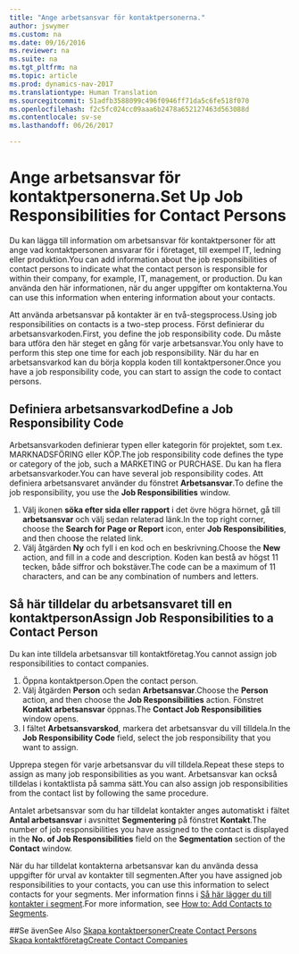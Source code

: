 ```yaml
---
title: "Ange arbetsansvar för kontaktpersonerna."
author: jswymer
ms.custom: na
ms.date: 09/16/2016
ms.reviewer: na
ms.suite: na
ms.tgt_pltfrm: na
ms.topic: article
ms.prod: dynamics-nav-2017
ms.translationtype: Human Translation
ms.sourcegitcommit: 51adfb3588099c496f0946ff71da5c6fe518f070
ms.openlocfilehash: f2c5fc024cc09aaa6b2478a652127463d563088d
ms.contentlocale: sv-se
ms.lasthandoff: 06/26/2017

---
```

# <a name="set-up-job-responsibilities-for-contact-persons"></a><span data-ttu-id="2ec21-102">Ange arbetsansvar för kontaktpersonerna.</span><span class="sxs-lookup"><span data-stu-id="2ec21-102">Set Up Job Responsibilities for Contact Persons</span></span>
<span data-ttu-id="2ec21-103">Du kan lägga till information om arbetsansvar för kontaktpersoner för att ange vad kontaktpersonen ansvarar för i företaget, till exempel IT, ledning eller produktion.</span><span class="sxs-lookup"><span data-stu-id="2ec21-103">You can add information about the job responsibilities of contact persons to indicate what the contact person is responsible for within their company, for example, IT, management, or production.</span></span> <span data-ttu-id="2ec21-104">Du kan använda den här informationen, när du anger uppgifter om kontakterna.</span><span class="sxs-lookup"><span data-stu-id="2ec21-104">You can use this information when entering information about your contacts.</span></span>

<span data-ttu-id="2ec21-105">Att använda arbetsansvar på kontakter är en två-stegsprocess.</span><span class="sxs-lookup"><span data-stu-id="2ec21-105">Using job responsibilities on contacts is a two-step process.</span></span> <span data-ttu-id="2ec21-106">Först definierar du arbetsansvarkoden.</span><span class="sxs-lookup"><span data-stu-id="2ec21-106">First, you define the job responsibility code.</span></span> <span data-ttu-id="2ec21-107">Du måste bara utföra den här steget en gång för varje arbetsansvar.</span><span class="sxs-lookup"><span data-stu-id="2ec21-107">You only have to perform this step one time for each job responsibility.</span></span> <span data-ttu-id="2ec21-108">När du har en arbetsansvarkod kan du börja koppla koden till kontaktpersoner.</span><span class="sxs-lookup"><span data-stu-id="2ec21-108">Once you have a job responsibility code, you can start to assign the code to contact persons.</span></span>

## <a name="define-a-job-responsibility-code"></a><span data-ttu-id="2ec21-109">Definiera arbetsansvarkod</span><span class="sxs-lookup"><span data-stu-id="2ec21-109">Define a Job Responsibility Code</span></span>
<span data-ttu-id="2ec21-110">Arbetsansvarkoden definierar typen eller kategorin för projektet, som t.ex. MARKNADSFÖRING eller KÖP.</span><span class="sxs-lookup"><span data-stu-id="2ec21-110">The job responsibility code defines the type or category of the job, such a MARKETING or PURCHASE.</span></span> <span data-ttu-id="2ec21-111">Du kan ha flera arbetsansvarkoder.</span><span class="sxs-lookup"><span data-stu-id="2ec21-111">You can have several job responsibility codes.</span></span> <span data-ttu-id="2ec21-112">Att definiera arbetsansvaret använder du fönstret **Arbetsansvar**.</span><span class="sxs-lookup"><span data-stu-id="2ec21-112">To define the job responsibility, you use the **Job Responsibilities** window.</span></span>

1. <span data-ttu-id="2ec21-113">Välj ikonen **söka efter sida eller rapport** i det övre högra hörnet, gå till **arbetsansvar** och välj sedan relaterad länk.</span><span class="sxs-lookup"><span data-stu-id="2ec21-113">In the top right corner, choose the **Search for Page or Report** icon, enter **Job Responsibilities**, and then choose the related link.</span></span>
2. <span data-ttu-id="2ec21-114">Välj åtgärden **Ny** och fyll i en kod och en beskrivning.</span><span class="sxs-lookup"><span data-stu-id="2ec21-114">Choose the **New** action, and fill in a code and description.</span></span> <span data-ttu-id="2ec21-115">Koden kan bestå av högst 11 tecken, både siffror och bokstäver.</span><span class="sxs-lookup"><span data-stu-id="2ec21-115">The code can be a maximum of 11 characters, and can be any combination of numbers and letters.</span></span>

## <a name="assign-job-responsibilities-to-a-contact-person"></a><span data-ttu-id="2ec21-116">Så här tilldelar du arbetsansvaret till en kontaktperson</span><span class="sxs-lookup"><span data-stu-id="2ec21-116">Assign Job Responsibilities to a Contact Person</span></span>
<span data-ttu-id="2ec21-117">Du kan inte tilldela arbetsansvar till kontaktföretag.</span><span class="sxs-lookup"><span data-stu-id="2ec21-117">You cannot assign job responsibilities to contact companies.</span></span>

1. <span data-ttu-id="2ec21-118">Öppna kontaktperson.</span><span class="sxs-lookup"><span data-stu-id="2ec21-118">Open the contact person.</span></span>
2. <span data-ttu-id="2ec21-119">Välj åtgärden **Person** och sedan **Arbetsansvar**.</span><span class="sxs-lookup"><span data-stu-id="2ec21-119">Choose the **Person** action, and then choose the **Job Responsibilities** action.</span></span> <span data-ttu-id="2ec21-120">Fönstret **Kontakt arbetsansvar** öppnas.</span><span class="sxs-lookup"><span data-stu-id="2ec21-120">The **Contact Job Responsibilities** window opens.</span></span>
3. <span data-ttu-id="2ec21-121">I fältet **Arbetsansvarskod**, markera det arbetsansvar du vill tilldela.</span><span class="sxs-lookup"><span data-stu-id="2ec21-121">In the **Job Responsibility Code** field, select the job responsibility that you want to assign.</span></span>

<span data-ttu-id="2ec21-122">Upprepa stegen för varje arbetsansvar du vill tilldela.</span><span class="sxs-lookup"><span data-stu-id="2ec21-122">Repeat these steps to assign as many job responsibilities as you want.</span></span> <span data-ttu-id="2ec21-123">Arbetsansvar kan också tilldelas i kontaktlista på samma sätt.</span><span class="sxs-lookup"><span data-stu-id="2ec21-123">You can also assign job responsibilities from the contact list by following the same procedure.</span></span>

<span data-ttu-id="2ec21-124">Antalet arbetsansvar som du har tilldelat kontakter anges automatiskt i fältet **Antal arbetsansvar** i avsnittet **Segmentering** på fönstret **Kontakt**.</span><span class="sxs-lookup"><span data-stu-id="2ec21-124">The number of job responsibilities you have assigned to the contact is displayed in the **No. of Job Responsibilities** field on the **Segmentation** section of the **Contact** window.</span></span>

<span data-ttu-id="2ec21-125">När du har tilldelat kontakterna arbetsansvar kan du använda dessa uppgifter för urval av kontakter till segmenten.</span><span class="sxs-lookup"><span data-stu-id="2ec21-125">After you have assigned job responsibilities to your contacts, you can use this information to select contacts for your segments.</span></span> <span data-ttu-id="2ec21-126">Mer information finns i [Så här lägger du till kontakter i segment](marketing-add-contact-segment.md).</span><span class="sxs-lookup"><span data-stu-id="2ec21-126">For more information, see [How to: Add Contacts to Segments](marketing-add-contact-segment.md).</span></span>

##<a name="see-also"></a><span data-ttu-id="2ec21-127">Se även</span><span class="sxs-lookup"><span data-stu-id="2ec21-127">See Also</span></span>
[<span data-ttu-id="2ec21-128">Skapa kontaktpersoner</span><span class="sxs-lookup"><span data-stu-id="2ec21-128">Create Contact Persons</span></span>](marketing-create-contact-persons.md)  
[<span data-ttu-id="2ec21-129">Skapa kontaktföretag</span><span class="sxs-lookup"><span data-stu-id="2ec21-129">Create Contact Companies</span></span>](marketing-create-contact-companies.md)


